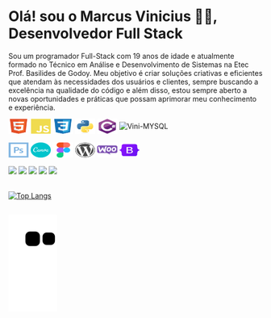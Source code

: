 # Olá! sou o Marcus Vinicius 👋🏻, Desenvolvedor Full Stack
Sou um programador Full-Stack com 19 anos de idade e atualmente formado no Técnico em Análise e Desenvolvimento de Sistemas na Etec Prof. Basilides de Godoy.
Meu objetivo é criar soluções criativas e eficientes que atendam às necessidades dos usuários e clientes, sempre buscando a excelência na qualidade do código e além disso, estou sempre aberto a novas oportunidades e práticas que possam aprimorar meu conhecimento e experiência.

<div style="display: inline_block">
  <img align="center" alt="Vini-HTML" height="30" width="40" src="https://raw.githubusercontent.com/devicons/devicon/master/icons/html5/html5-original.svg">
  <img align="center" alt="Vini-Js" height="30" width="40" src="https://raw.githubusercontent.com/devicons/devicon/master/icons/javascript/javascript-plain.svg">
  <img align="center" alt="Vini-CSS" height="30" width="40" src="https://raw.githubusercontent.com/devicons/devicon/master/icons/css3/css3-original.svg">
  <img align="center" alt="Vini-Python" height="30" width="40" src="https://raw.githubusercontent.com/devicons/devicon/master/icons/python/python-original.svg">
  <img align="center" alt="Vini-Csharp" height="30" width="40" src="https://raw.githubusercontent.com/devicons/devicon/master/icons/csharp/csharp-original.svg">
  <img align="center" alt="Vini-MYSQL" height="30" width="40" src="https://cdn.jsdelivr.net/gh/devicons/devicon/icons/mysql/mysql-original.svg">
</div>
<br>
<div style="display: inline_block">
  <img align="center" alt="Vini-Photoshop" height="30" width="40" src="https://raw.githubusercontent.com/devicons/devicon/master/icons/photoshop/photoshop-line.svg">
  <img align="center" alt="Vini-Canva" height="30" width="40" src="https://raw.githubusercontent.com/devicons/devicon/master/icons/canva/canva-original.svg">
  <img align="center" alt="Vini-Figma" height="30" width="40" src="https://raw.githubusercontent.com/devicons/devicon/master/icons/figma/figma-original.svg">
  <img align="center" alt="Vini-WordPress" height="30" width="40" src="https://raw.githubusercontent.com/devicons/devicon/master/icons/wordpress/wordpress-plain.svg"> 
  <img align="center" alt="Vini-Woocommerce" height="30" width="40" src="https://raw.githubusercontent.com/devicons/devicon/master/icons/woocommerce/woocommerce-original.svg"> 
  <img align="center" alt="Vini-Bootstrap" height="30" width="40" src="https://raw.githubusercontent.com/devicons/devicon/master/icons/bootstrap/bootstrap-original.svg"> 
</div>
<br>
<div style="display: inline_block">
  <a href = "https://wa.me/5511981996294"><img src="https://img.shields.io/badge/WhatsApp-25D366?style=for-the-badge&logo=whatsapp&logoColor=white" target="_blank"></a> 
  <a href="https://www.instagram.com/ops_aguiaar" target="_blank"><img src="https://img.shields.io/badge/Instagram-%23E4405F?style=for-the-badge&logo=instagram&logoColor=white" target="_blank"></a>
  <a href="https://www.linkedin.com/in/marcus-vinicius-paixao" target="_blank"><img src="https://img.shields.io/badge/LinkedIn-%230077B5?style=for-the-badge&logo=linkedin&logoColor=white" target="_blank"></a>
  <a href = "mailto:marcuspaixao0@gmail.com"><img src="https://img.shields.io/badge/Gmail-D14836?style=for-the-badge&logo=gmail&logoColor=white" target="_blank"></a>
  <a href = "https://marcuspaixao.com.br"><img src="https://img.shields.io/badge/WordPress-006E93?style=for-the-badge&logo=wordpress&logoColor=white" target="_blank"></a>
</div>
<br>
<div>

<a href="https://github.com/Vini1404?tab=repositories">![Top Langs](https://github-readme-stats.vercel.app/api/top-langs/?username=Vini1404&layout=compact&theme=midnight-purple)</a>

</div>

##

  ![Snake animation](https://raw.githubusercontent.com/Vini1404/Vini1404/output/github-contribution-grid-snake.svg)
